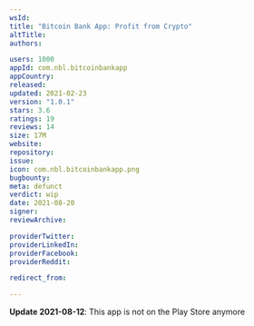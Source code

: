 ```yaml
---
wsId: 
title: "Bitcoin Bank App: Profit from Crypto"
altTitle: 
authors:

users: 1000
appId: com.nbl.bitcoinbankapp
appCountry: 
released: 
updated: 2021-02-23
version: "1.0.1"
stars: 3.6
ratings: 19
reviews: 14
size: 17M
website: 
repository: 
issue: 
icon: com.nbl.bitcoinbankapp.png
bugbounty: 
meta: defunct
verdict: wip
date: 2021-08-20
signer: 
reviewArchive:

providerTwitter: 
providerLinkedIn: 
providerFacebook: 
providerReddit: 

redirect_from:

---
```


**Update 2021-08-12**: This app is not on the Play Store anymore
